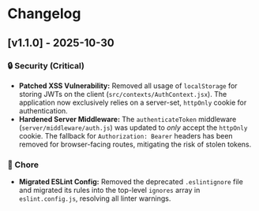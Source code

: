 # Changelog

## [v1.1.0] - 2025-10-30

### 🔒 Security (Critical)

* **Patched XSS Vulnerability:** Removed all usage of `localStorage` for storing JWTs on the client (`src/contexts/AuthContext.jsx`). The application now exclusively relies on a server-set, `httpOnly` cookie for authentication.
* **Hardened Server Middleware:** The `authenticateToken` middleware (`server/middleware/auth.js`) was updated to *only* accept the `httpOnly` cookie. The fallback for `Authorization: Bearer` headers has been removed for browser-facing routes, mitigating the risk of stolen tokens.

### 🧹 Chore

* **Migrated ESLint Config:** Removed the deprecated `.eslintignore` file and migrated its rules into the top-level `ignores` array in `eslint.config.js`, resolving all linter warnings.
